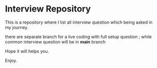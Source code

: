# Interview Repository

This is a repository where I list all interview question which being asked in my journey.

there are separate branch for a live coding with full setup question ; while common interview question will be in **main** branch

Hope it will helps you.

Enjoy.
